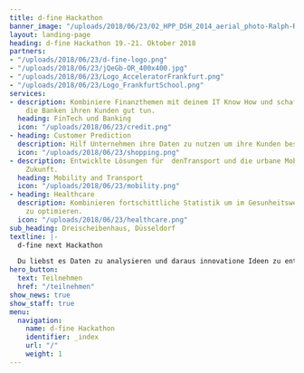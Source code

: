 ```yaml
---
title: d-fine Hackathon
banner_image: "/uploads/2018/06/23/02_HPP_DSH_2014_aerial_photo-Ralph-Richter-2"
layout: landing-page
heading: d-fine Hackathon 19.-21. Oktober 2018
partners:
- "/uploads/2018/06/23/d-fine-logo.png"
- "/uploads/2018/06/23/jQeGb-OR_400x400.jpg"
- "/uploads/2018/06/23/Logo_AcceleratorFrankfurt.png"
- "/uploads/2018/06/23/Logo_FrankfurtSchool.png"
services:
- description: Kombiniere Finanzthemen mit deinem IT Know How und schaffe Lösungen
    die Banken ihren Kunden gut tun.
  heading: FinTech und Banking
  icon: "/uploads/2018/06/23/credit.png"
- heading: Customer Prediction
  description: Hilf Unternehmen ihre Daten zu nutzen um ihre Kunden besser zu verstehen.
  icon: "/uploads/2018/06/23/shopping.png"
- description: Entwicklte Lösungen für  denTransport und die urbane Mobilität der
    Zukunft.
  heading: Mobility and Transport
  icon: "/uploads/2018/06/23/mobility.png"
- heading: Healthcare
  description: Kombinieren fortschittliche Statistik um im Gesunheitswesen Prozesse
    zu optimieren.
  icon: "/uploads/2018/06/23/healthcare.png"
sub_heading: Dreischeibenhaus, Düsseldorf
textline: |-
  d-fine next Hackathon

  Du liebst es Daten zu analysieren und daraus innovatione Ideen zu entwicklen? Du hast Programmiererfahrung? Nimm die Challenge an und entwickle im Team eine einzigartige Data Science Lösung. Dich erwartet ein spannendes Wochenede mit motivierten IT-Talenten in exklusiver Atmosphere.
hero_button:
  text: Teilnehmen
  href: "/teilnehmen"
show_news: true
show_staff: true
menu:
  navigation:
    name: d-fine Hackathon
    identifier: _index
    url: "/"
    weight: 1
---
```


